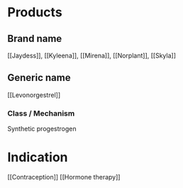 # Products

## Brand name
[[Jaydess]], [[Kyleena]], [[Mirena]], [[Norplant]], [[Skyla]]

## Generic name
[[Levonorgestrel]]

### Class / Mechanism
Synthetic progestrogen

# Indication
[[Contraception]]
[[Hormone therapy]]